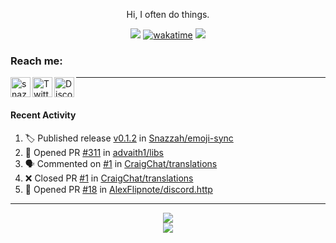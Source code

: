 

<div align=center>

Hi, I often do things.

![](https://komarev.com/ghpvc/?username=Snazzah&label=profile+views&color=fc2929) [![wakatime](https://wakatime.com/badge/user/eae27c19-37ad-4824-a6fc-801fed66e5b2.svg)](https://wakatime.com/@eae27c19-37ad-4824-a6fc-801fed66e5b2)
![](https://hit.yhype.me/github/profile?account_id=7025343)
  
</div>

[website]: https://snazzah.com/
[twitter]: https://twitter.com/Snazzah
[discord]: https://snaz.in/discord
[twitch]: https://twitch.tv/SnazzahGuy


### Reach me:

[<img align="left" alt="snazzah.com" width="32px" src="https://api.iconify.design/bi:globe.svg?color=%23fc2929&height=32" />][website]
[<img align="left" alt="Twitter" width="32px" src="https://api.iconify.design/simple-icons:twitter.svg?color=%23fc2929&height=32" />][twitter]
[<img align="left" alt="Discord" width="32px" src="https://api.iconify.design/simple-icons:discord.svg?color=%23fc2929&height=32" />][discord]

---

<br/>



####  Recent Activity

<!--START_SECTION:activity-->
1. 🏷️ Published release [v0.1.2](https://github.com/Snazzah/emoji-sync/releases/tag/v0.1.2) in [Snazzah/emoji-sync](https://github.com/Snazzah/emoji-sync)
2. 💪 Opened PR [#311](https://github.com/advaith1/libs/pull/311) in [advaith1/libs](https://github.com/advaith1/libs)
3. 🗣 Commented on [#1](https://github.com/CraigChat/translations/issues/1) in [CraigChat/translations](https://github.com/CraigChat/translations)
4. ❌ Closed PR [#1](https://github.com/CraigChat/translations/pull/1) in [CraigChat/translations](https://github.com/CraigChat/translations)
5. 💪 Opened PR [#18](https://github.com/AlexFlipnote/discord.http/pull/18) in [AlexFlipnote/discord.http](https://github.com/AlexFlipnote/discord.http)
<!--END_SECTION:activity-->

---

<div align="center">
  <img align="center" src="https://github-readme-stats.vercel.app/api?username=Snazzah&show_icons=true&count_private=true&hide_border=true&icon_color=fff&bg_color=852121&title_color=fff&text_color=fff" />
</div>
<div align="center">
  <a href="https://wakatime.com/@Snazzah">
    <img align="center" src="https://github-readme-stats.vercel.app/api/wakatime?username=Snazzah&layout=compact&custom_title=Weekly%20Development%20Breakdown&hide_border=true&icon_color=fff&bg_color=852121&title_color=fff&text_color=fff" />
  </a>
</div>
